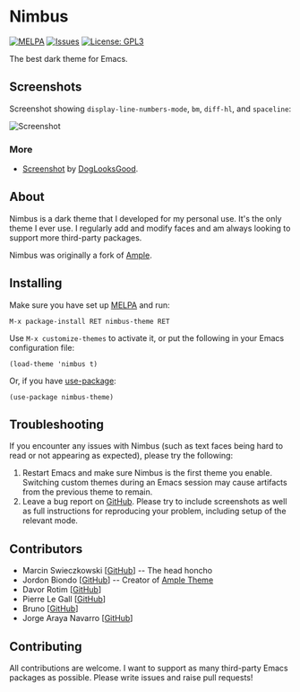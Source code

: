 # Nimbus

[![MELPA](https://melpa.org/packages/nimbus-theme-badge.svg)](https://melpa.org/#/nimbus-theme)
[![Issues](https://img.shields.io/github/issues-raw/m-cat/nimbus-theme.svg)](https://github.com/m-cat/nimbus-theme/issues)
[![License: GPL3](https://img.shields.io/badge/License-GPL3-yellow.svg)](https://opensource.org/licenses/GPL-3.0)

The best dark theme for Emacs.

## Screenshots

Screenshot showing `display-line-numbers-mode`, `bm`, `diff-hl`, and `spaceline`:

![Screenshot](https://siasky.net/vAGndoDhGis5jem6t-Jrer9ihSWKaUiVh85YxwZiIIq9nw)

### More

- [Screenshot](https://siasky.net/_AasLKqgqXl2kJTxWVJ6pLaD6rI837eEItA38VHMDcF-vA) by [DogLooksGood](https://github.com/DogLooksGood).

## About

Nimbus is a dark theme that I developed for my personal use. It's the only theme I ever use. I regularly add and modify faces and am always looking to support more third-party packages.

Nimbus was originally a fork of [Ample](https://github.com/jordonbiondo/ample-theme).

## Installing

Make sure you have set up [MELPA](http://melpa.milkbox.net/#/getting-started) and run:

```
M-x package-install RET nimbus-theme RET
```

Use `M-x customize-themes` to activate it, or put the following in your Emacs configuration file:

```elisp
(load-theme 'nimbus t)
```

Or, if you have [use-package](https://github.com/jwiegley/use-package):

```elisp
(use-package nimbus-theme)
```

## Troubleshooting

If you encounter any issues with Nimbus (such as text faces being hard to read or not appearing as expected), please try the following:

1. Restart Emacs and make sure Nimbus is the first theme you enable. Switching custom themes during an Emacs session may cause artifacts from the previous theme to remain.
1. Leave a bug report on [GitHub](https://github.com/m-cat/nimbus-theme/issues). Please try to include screenshots as well as full instructions for reproducing your problem, including setup of the relevant mode.

## Contributors

- Marcin Swieczkowski [[GitHub](https://github.com/m-cat)] -- The head honcho
- Jordon Biondo [[GitHub](https://github.com/jordonbiondo)] -- Creator of [Ample Theme](https://github.com/jordonbiondo/ample-theme)
- Davor Rotim [[GitHub](https://github.com/drot)]
- Pierre Le Gall [[GitHub](https://github.com/lepieru)]
- Bruno [[GitHub](https://github.com/arzoriac)]
- Jorge Araya Navarro [[GitHub](https://github.com/shackra)]

## Contributing

All contributions are welcome. I want to support as many third-party Emacs packages as possible. Please write issues and raise pull requests!
